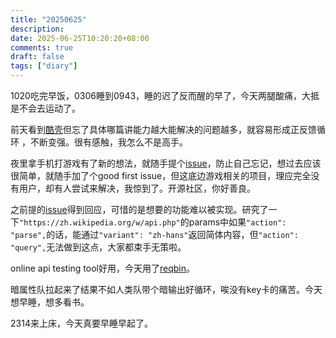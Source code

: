 ```yaml
---
title: "20250625"
description: 
date: 2025-06-25T10:20:20+08:00
comments: true
draft: false
tags: ["diary"]
---
```

1020吃完早饭，0306睡到0943，睡的迟了反而醒的早了，今天两腿酸痛，大抵是不会去运动了。

前天看到[酷壳](https://coolshell.cn/)但忘了具体哪篇讲能力越大能解决的问题越多，就容易形成正反馈循环     ，不断变强。很有感触，我怎么不是高手。

夜里拿手机打游戏有了新的想法，就随手提个[issue](https://github.com/xxfttkx/TwinkleStarKnights_Battle_Simulator/issues/3)，防止自己忘记，想过去应该很简单，就随手加了个good first issue，但这底边游戏相关的项目，理应完全没有用户，却有人尝试来解决，我惊到了。开源社区，你好善良。

之前提的[issue](https://github.com/nsh07/WikiReader/issues/200)得到回应，可惜的是想要的功能难以被实现。研究了一下`"https://zh.wikipedia.org/w/api.php"`的params中如果`"action": "parse",`的话，能通过`"variant": "zh-hans"`返回简体内容，但`"action": "query",`无法做到这点，大家都束手无策啦。

online api testing tool好用，今天用了[reqbin](https://reqbin.com/)。

暗属性队拉起来了结果不如人类队带个暗输出好循环，唉没有key卡的痛苦。今天想早睡，想多看书。

2314来上床，今天真要早睡早起了。
